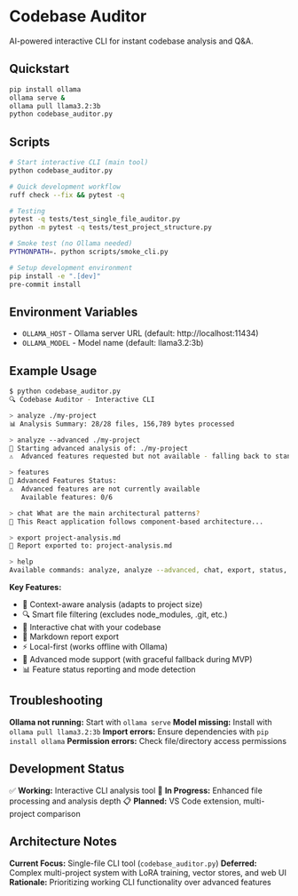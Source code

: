 # Codebase Auditor

AI-powered interactive CLI for instant codebase analysis and Q&A.

## Quickstart

```bash
pip install ollama
ollama serve &
ollama pull llama3.2:3b
python codebase_auditor.py
```

## Scripts

```bash
# Start interactive CLI (main tool)
python codebase_auditor.py

# Quick development workflow
ruff check --fix && pytest -q

# Testing
pytest -q tests/test_single_file_auditor.py
python -m pytest -q tests/test_project_structure.py

# Smoke test (no Ollama needed)
PYTHONPATH=. python scripts/smoke_cli.py

# Setup development environment
pip install -e ".[dev]"
pre-commit install
```

## Environment Variables

- `OLLAMA_HOST` - Ollama server URL (default: http://localhost:11434)
- `OLLAMA_MODEL` - Model name (default: llama3.2:3b)

## Example Usage

```bash
$ python codebase_auditor.py
🔍 Codebase Auditor - Interactive CLI

> analyze ./my-project
📊 Analysis Summary: 28/28 files, 156,789 bytes processed

> analyze --advanced ./my-project
🚀 Starting advanced analysis of: ./my-project
⚠️  Advanced features requested but not available - falling back to standard analysis

> features
🔧 Advanced Features Status:
⚠️  Advanced features are not currently available
   Available features: 0/6

> chat What are the main architectural patterns?
💭 This React application follows component-based architecture...

> export project-analysis.md
📄 Report exported to: project-analysis.md

> help
Available commands: analyze, analyze --advanced, chat, export, status, features, help, quit
```

**Key Features:**
- 🎯 Context-aware analysis (adapts to project size)
- 🔍 Smart file filtering (excludes node_modules, .git, etc.)
- 💬 Interactive chat with your codebase
- 📄 Markdown report export
- ⚡ Local-first (works offline with Ollama)
- 🚀 Advanced mode support (with graceful fallback during MVP)
- 📊 Feature status reporting and mode detection

## Troubleshooting

**Ollama not running:** Start with `ollama serve`
**Model missing:** Install with `ollama pull llama3.2:3b`
**Import errors:** Ensure dependencies with `pip install ollama`
**Permission errors:** Check file/directory access permissions

## Development Status

✅ **Working:** Interactive CLI analysis tool
🚧 **In Progress:** Enhanced file processing and analysis depth
📋 **Planned:** VS Code extension, multi-project comparison

## Architecture Notes

**Current Focus:** Single-file CLI tool (`codebase_auditor.py`)
**Deferred:** Complex multi-project system with LoRA training, vector stores, and web UI
**Rationale:** Prioritizing working CLI functionality over advanced features
